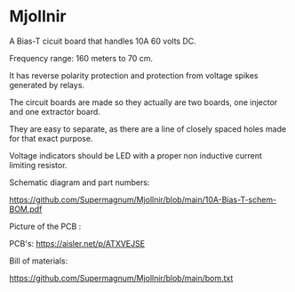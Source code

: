 # Mjollnir
A Bias-T cicuit board that handles 10A 60 volts DC.

Frequency range: 160 meters to 70 cm.

It has reverse polarity protection and protection from voltage spikes generated by relays.

The circuit boards are made so they actually are two boards, one injector and one extractor board.

They are easy to separate, as there are a line of closely spaced holes made for that exact purpose.

Voltage indicators should be LED with a proper non inductive current limiting resistor.

Schematic diagram and part numbers:

https://github.com/Supermagnum/Mjollnir/blob/main/10A-Bias-T-schem-BOM.pdf

Picture of the PCB :


PCB's:
https://aisler.net/p/ATXVEJSE




Bill of materials:

https://github.com/Supermagnum/Mjollnir/blob/main/bom.txt


